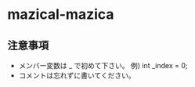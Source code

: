 <h1> mazical-mazica </h1>

<h2> 注意事項 </h2>
<ul>
  <li>メンバー変数は _ で初めて下さい。 例) int _index = 0;</li>
  <li>コメントは忘れずに書いてください。</li>
</ul>
